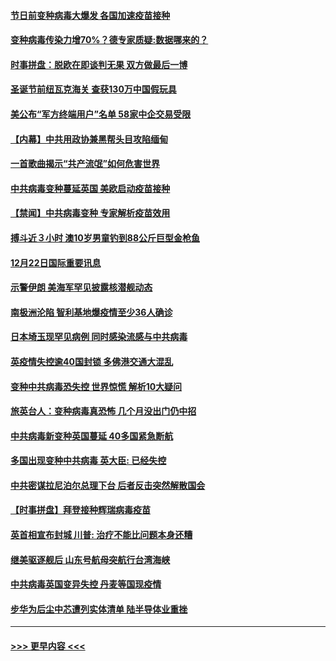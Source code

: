 #### [节日前变种病毒大爆发 各国加速疫苗接种](../pages/prog202/a103016078.md?t=12230951) 
#### [变种病毒传染力增70%？德专家质疑:数据哪来的？](../pages/prog202/a103015990.md?t=12230951) 
#### [时事拼盘：脱欧在即谈判无果 双方做最后一博](../pages/prog202/a103016026.md?t=12230951) 
#### [圣诞节前纽瓦克海关 查获130万中国假玩具](../pages/prog202/a103015977.md?t=12230951) 
#### [美公布“军方终端用户”名单 58家中企交易受限](../pages/prog202/a103015805.md?t=12230951) 
#### [【内幕】中共用政协兼黑帮头目攻陷缅甸](../pages/prog202/a103015868.md?t=12230951) 
#### [一首歌曲揭示“共产流氓”如何危害世界](../pages/prog202/a103015846.md?t=12230951) 
#### [中共病毒变种蔓延英国 美欧启动疫苗接种](../pages/prog202/a103015830.md?t=12230951) 
#### [【禁闻】中共病毒变种 专家解析疫苗效用](../pages/prog202/a103015823.md?t=12230951) 
#### [搏斗近３小时 澳10岁男童钓到88公斤巨型金枪鱼](../pages/prog202/a103015735.md?t=12230951) 
#### [12月22日国际重要讯息](../pages/prog202/a103015662.md?t=12230951) 
#### [示警伊朗 美海军罕见披露核潜舰动态](../pages/prog202/a103015568.md?t=12230951) 
#### [南极洲沦陷 智利基地爆疫情至少36人确诊](../pages/prog202/a103015559.md?t=12230951) 
#### [日本埼玉现罕见病例 同时感染流感与中共病毒](../pages/prog202/a103015555.md?t=12230951) 
#### [英疫情失控逾40国封锁 多佛港交通大混乱](../pages/prog202/a103015416.md?t=12230951) 
#### [变种中共病毒恐失控 世界惊慌 解析10大疑问](../pages/prog202/a103015397.md?t=12230951) 
#### [旅英台人：变种病毒真恐怖 几个月没出门仍中招](../pages/prog202/a103015267.md?t=12230951) 
#### [中共病毒新变种英国蔓延 40多国紧急断航](../pages/prog202/a103015292.md?t=12230951) 
#### [多国出现变种中共病毒 英大臣: 已经失控](../pages/prog202/a103015227.md?t=12230951) 
#### [中共密谋拉尼泊尔总理下台 后者反击突然解散国会](../pages/prog202/a103015208.md?t=12230951) 
#### [【时事拼盘】拜登接种辉瑞病毒疫苗](../pages/prog202/a103015238.md?t=12230951) 
#### [英首相宣布封城 川普: 治疗不能比问题本身还糟](../pages/prog202/a103015126.md?t=12230951) 
#### [继美驱逐舰后 山东号航母突航行台湾海峡](../pages/prog202/a103015099.md?t=12230951) 
#### [中共病毒英国变异失控 丹麦等国现疫情](../pages/prog202/a103015060.md?t=12230951) 
#### [步华为后尘中芯遭列实体清单 陆半导体业重挫](../pages/prog202/a103015054.md?t=12230951) 

----
#### [ >>> 更早内容 <<< ](../indexes/prog202-earlier.md)
